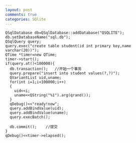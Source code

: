 ```yaml
---
layout: post
comments: true
categories: SQlite
---
```


    QSqlDatabase db=QSqlDatabase::addDatabase("QSQLITE");
    db.setDatabaseName("sql.db");
    QSqlQuery query;
    query.exec("create table student(id int primary key,name varchar(20))");
    QTime *timer=new QTime;
    timer->start();
    if(query.at()<100000){
      db.transaction();   //开始一个事务
      query.prepare("insert into student values(?,?)");
      QVariantList uid,uname;
      for(int i=1;i<100000;i++)
      {
        uid<<i;
        uname<<QString("%1").arg(qrand());
      }
      qDebug()<<"ready!now";
      query.addBindValue(uid);
      query.addBindValue(uname);
      query.execBatch();

      db.commit();    //提交
    }
    qDebug()<<timer->elapsed();
